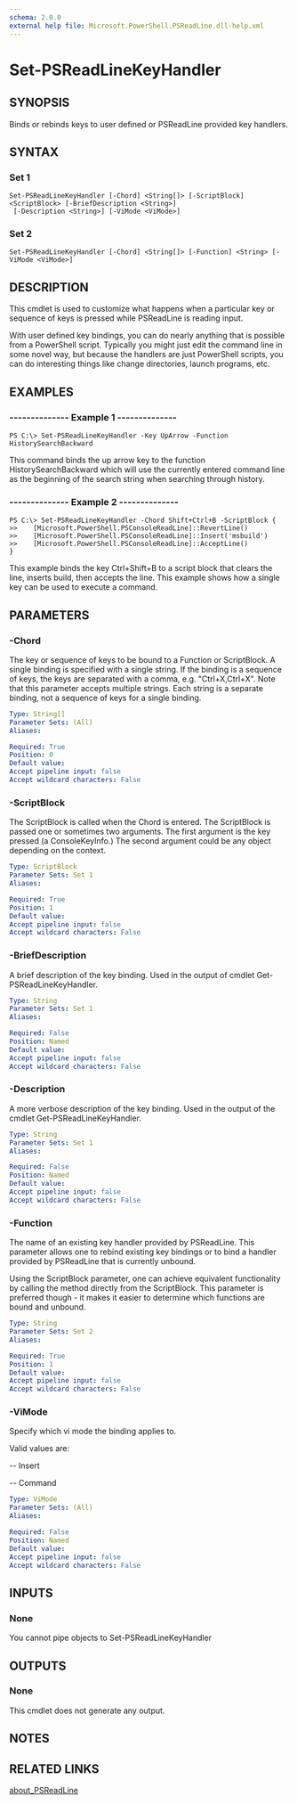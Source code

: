 ```yaml
---
schema: 2.0.0
external help file: Microsoft.PowerShell.PSReadLine.dll-help.xml
---
```


# Set-PSReadLineKeyHandler

## SYNOPSIS

Binds or rebinds keys to user defined or PSReadLine provided key handlers.

## SYNTAX

### Set 1

```
Set-PSReadLineKeyHandler [-Chord] <String[]> [-ScriptBlock] <ScriptBlock> [-BriefDescription <String>]
 [-Description <String>] [-ViMode <ViMode>]
```

### Set 2

```
Set-PSReadLineKeyHandler [-Chord] <String[]> [-Function] <String> [-ViMode <ViMode>]
```

## DESCRIPTION

This cmdlet is used to customize what happens when a particular key or sequence of keys is pressed while PSReadLine is reading input.

With user defined key bindings, you can do nearly anything that is possible from a PowerShell script.
Typically you might just edit the command line in some novel way, but because the handlers are just PowerShell scripts, you can do interesting things like change directories, launch programs, etc.

## EXAMPLES

### --------------  Example 1  --------------

```
PS C:\> Set-PSReadLineKeyHandler -Key UpArrow -Function HistorySearchBackward
```

This command binds the up arrow key to the function HistorySearchBackward which will use the currently entered command line as the beginning of the search string when searching through history.

### --------------  Example 2  --------------

```
PS C:\> Set-PSReadLineKeyHandler -Chord Shift+Ctrl+B -ScriptBlock {
>>    [Microsoft.PowerShell.PSConsoleReadLine]::RevertLine()
>>    [Microsoft.PowerShell.PSConsoleReadLine]::Insert('msbuild')
>>    [Microsoft.PowerShell.PSConsoleReadLine]::AcceptLine()
}
```

This example binds the key Ctrl+Shift+B to a script block that clears the line, inserts build, then accepts the line.
This example shows how a single key can be used to execute a command.

## PARAMETERS

### -Chord

The key or sequence of keys to be bound to a Function or ScriptBlock.
A single binding is specified with a single string.
If the binding is a sequence of keys, the keys are separated with a comma, e.g. "Ctrl+X,Ctrl+X".
Note that this parameter accepts multiple strings.
Each string is a separate binding, not a sequence of keys for a single binding.

```yaml
Type: String[]
Parameter Sets: (All)
Aliases:

Required: True
Position: 0
Default value:
Accept pipeline input: false
Accept wildcard characters: False
```

### -ScriptBlock

The ScriptBlock is called when the Chord is entered.
The ScriptBlock is passed one or sometimes two arguments.
The first argument is the key pressed (a ConsoleKeyInfo.)  The second argument could be any object depending on the context.

```yaml
Type: ScriptBlock
Parameter Sets: Set 1
Aliases:

Required: True
Position: 1
Default value:
Accept pipeline input: false
Accept wildcard characters: False
```

### -BriefDescription

A brief description of the key binding.
Used in the output of cmdlet Get-PSReadLineKeyHandler.

```yaml
Type: String
Parameter Sets: Set 1
Aliases:

Required: False
Position: Named
Default value:
Accept pipeline input: false
Accept wildcard characters: False
```

### -Description

A more verbose description of the key binding.
Used in the output of the cmdlet Get-PSReadLineKeyHandler.

```yaml
Type: String
Parameter Sets: Set 1
Aliases:

Required: False
Position: Named
Default value:
Accept pipeline input: false
Accept wildcard characters: False
```

### -Function

The name of an existing key handler provided by PSReadLine.
This parameter allows one to rebind existing key bindings or to bind a handler provided by PSReadLine that is currently unbound.

Using the ScriptBlock parameter, one can achieve equivalent functionality by calling the method directly from the ScriptBlock.
This parameter is preferred though - it makes it easier to determine which functions are bound and unbound.

```yaml
Type: String
Parameter Sets: Set 2
Aliases:

Required: True
Position: 1
Default value:
Accept pipeline input: false
Accept wildcard characters: False
```

### -ViMode

Specify which vi mode the binding applies to.

Valid values are:

-- Insert

-- Command

```yaml
Type: ViMode
Parameter Sets: (All)
Aliases:

Required: False
Position: Named
Default value:
Accept pipeline input: false
Accept wildcard characters: False
```

## INPUTS

### None

You cannot pipe objects to Set-PSReadLineKeyHandler

## OUTPUTS

### None

This cmdlet does not generate any output.

## NOTES

## RELATED LINKS

[about_PSReadLine]()

